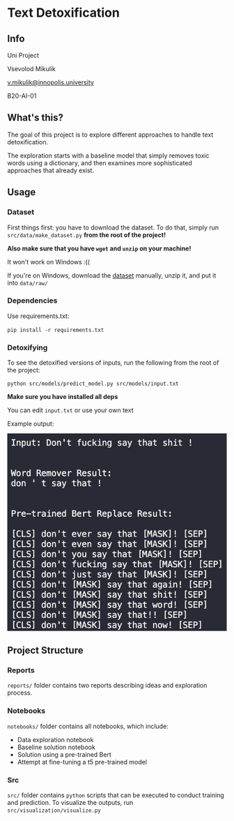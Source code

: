 # Text Detoxification

## Info

Uni Project

Vsevolod Mikulik

v.mikulik@innopolis.university

B20-AI-01

## What's this?

The goal of this project is to explore different approaches to handle text detoxification.

The exploration starts with a baseline model that simply removes toxic words using a dictionary,
and then examines more sophisticated approaches that already exist.

## Usage

### Dataset

First things first: you have to download the dataset. To do that, simply run `src/data/make_dataset.py` **from the root of the
project!**

**Also make sure that you have `wget` and `unzip` on your machine!**

It won't work on Windows :((

If you're on Windows, download the [dataset](https://github.com/skoltech-nlp/detox/releases/download/emnlp2021/filtered_paranmt.zip) manually, unzip it, and put it into `data/raw/`

### Dependencies

Use requirements.txt:

`pip install -r requirements.txt`

### Detoxifying

To see the detoxified versions of inputs, run the following from the root of the project:
```
python src/models/predict_model.py src/models/input.txt
```

**Make sure you have installed all deps**

You can edit `input.txt` or use your own text

Example output:

![figure showing an example output](reports/figures/example_output.png)

## Project Structure

### Reports

`reports/` folder contains two reports describing ideas and exploration process.

### Notebooks

`notebooks/` folder contains all notebooks, which include:
- Data exploration notebook
- Baseline solution notebook
- Solution using a pre-trained Bert
- Attempt at fine-tuning a t5 pre-trained model

### Src

`src/` folder contains `python` scripts that can be executed to conduct training and prediction.
To visualize the outputs, run `src/visualization/visualize.py` 

